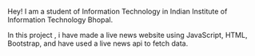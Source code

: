 Hey! I am a student of Information Technology in Indian Institute of Information Technology Bhopal.

In this project , i have made a live news website using  JavaScript, HTML, Bootstrap, and have used a live news api to fetch data.
